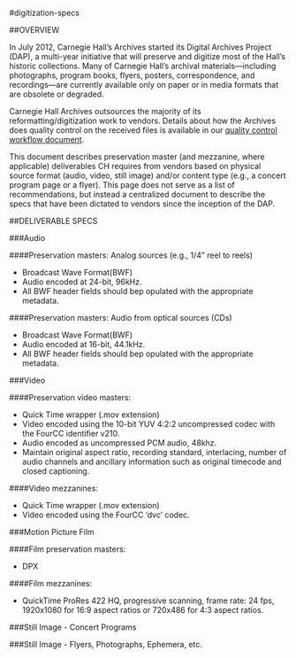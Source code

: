 #digitization-specs

##OVERVIEW

In July 2012, Carnegie Hall’s Archives started its Digital Archives Project (DAP), a multi-year initiative that will preserve and digitize most of the Hall’s historic collections. Many of Carnegie Hall’s archival materials—including photographs, program books, flyers, posters, correspondence, and recordings—are currently available only on paper or in media formats that are obsolete or degraded.

Carnegie Hall Archives outsources the majority of its reformatting/digitization work to vendors. Details about how the Archives does quality control on the received files is available in our [quality control workflow document](https://github.com/CarnegieHall/quality-control/blob/master/qc-workflow-overview.md). 

This document describes preservation master (and mezzanine, where applicable) deliverables CH requires from vendors based on physical source format (audio, video, still image) and/or content type (e.g., a concert program page or a flyer). This page does not serve as a list of recommendations, but instead a centralized document to describe the specs that have been dictated to vendors since the inception of the DAP.

##DELIVERABLE SPECS

###Audio

####Preservation masters: Analog sources (e.g., 1/4” reel to reels)
- Broadcast Wave Format(BWF)
- Audio encoded at 24-bit, 96kHz.
- All BWF header fields should bep opulated with the appropriate metadata.

####Preservation masters: Audio from optical sources (CDs)

- Broadcast Wave Format(BWF)
- Audio encoded at 16-bit, 44.1kHz.
- All BWF header fields should bep opulated with the appropriate metadata.

###Video

####Preservation video masters:
- Quick Time wrapper (.mov extension)
- Video encoded using the 10-bit YUV 4:2:2 uncompressed codec with the FourCC identifier v210.
- Audio encoded as uncompressed PCM audio, 48khz.
- Maintain original aspect ratio, recording standard, interlacing, number of audio channels and ancillary information such as original timecode and closed captioning.

####Video mezzanines:
- Quick Time wrapper (.mov extension)
- Video encoded using the FourCC ‘dvc’ codec.

###Motion Picture Film

####Film preservation masters:
- DPX

####Film mezzanines:
- QuickTime ProRes 422 HQ, progressive scanning, frame rate: 24 fps, 1920x1080 for 16:9 aspect ratios or 720x486 for 4:3 aspect ratios.

###Still Image - Concert Programs

###Still Image - Flyers, Photographs, Ephemera, etc.